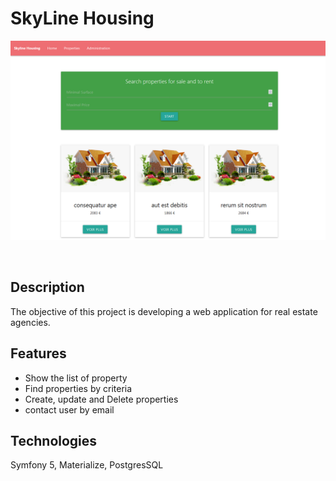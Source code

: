 # SkyLine Housing
<p align="center">
<img src="intro.png" />
</p><br>


## Description
The objective of this project is developing a web application for real estate agencies.

## Features

 - Show the list of property
 - Find properties by criteria
 - Create, update and Delete properties
 - contact user by email

## Technologies
Symfony 5, Materialize, PostgresSQL


